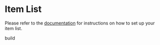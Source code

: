# Item List

Please refer to the [documentation](https://sirrandoo.github.io/toolkit-utils/itemlist)
for instructions on how to set up your item list.

build
